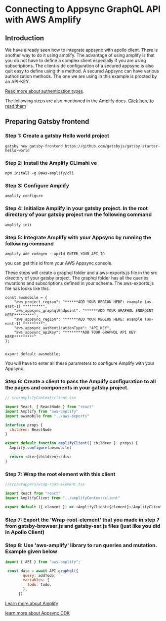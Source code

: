 # Connecting to Appsync GraphQL API with AWS Amplify

## Introduction

We have already seen how to integrate appsync with apollo client. There is another way to do it using amplify. The advantage of using amplify is that you do not have to define a complex client especially if you are using subscriptions.
The client-side configuration of a secured appsync is also quit easy to define using this method. A secured Appsync can have various authorization methods. The one we are using in this example is procted by an API-KEY.

[Read more about authentication types](https://docs.aws.amazon.com/appsync/latest/devguide/security.html#aws-appsync-security).

The following steps are also mentioned in the Amplify docs. [Click here to read them](https://docs.amplify.aws/lib/graphqlapi/getting-started/q/platform/ios)


## Preparing Gatsby frontend

### Step 1: Create a gatsby Hello world project

```
gatsby new gatsby-frontend https://github.com/gatsbyjs/gatsby-starter-hello-world
```

### Step 2: Install the Amplify CLImahi ve

```
npm install -g @aws-amplify/cli
```

### Step 3: Configure Amplify

```
amplify configure
```

### Step 4: Initialize Amplify in your gatsby project. In the root directory of your gatsby project run the following command

```
amplify init
```

### Step 5: Integrate Amplify with your Appsync by running the following command

```
amplify add codegen --apiId ENTER_YOUR_API_ID
```
you can get this id from your AWS Appsync console. 

These steps will create a graphql folder and a aws-exports.js file in the src directory of your gatsby project. The graphql folder has all the queries, mutations and subscriptions defined in your schema.
The aws-exports.js file has looks like this. 

```
const awsmobile = {
    "aws_project_region": "******ADD YOUR REGION HERE: example (us-east-1) *********",
    "aws_appsync_graphqlEndpoint": "******ADD YOUR GRAPHQL ENDPOINT HERE*********",
    "aws_appsync_region": "******ADD YOUR REGION HERE: example (us-east-1) *********",
    "aws_appsync_authenticationType": "API_KEY",
    "aws_appsync_apiKey": "********ADD YOUR GRAPHQL API KEY HERE*********"
};


export default awsmobile;

```
You will have to enter all these parameters to configure Amplify with your Appsync.


### Step 6: Create a client to pass the Amplify configuration to all the pages and components in your gatsby project.

```javascript
// src/amplifyContext/client.tsx

import React, { ReactNode } from "react"
import Amplify from "aws-amplify"
import awsmobile from "../aws-exports"

interface props {
  children: ReactNode
}

export default function amplifyClient({ children }: props) {
  Amplify.configure(awsmobile)

  return <div>{children}</div>
}

```
### Step 7: Wrap the root element with this client

```javascript
//src/wrappers/wrap-root-element.tsx

import React from "react"
import AmplifyClient from "../amplifyContext/client"

export default ({ element }) => <AmplifyClient>{element}</AmplifyClient>

```
### Step 7: Export the 'Wrap-root-element' that you made in step 7 from gatsby-browser.js and gatsby-ssr.js files (just like you did in Apollo Client)

### Step 8: Use 'aws-amplify' library to run queries and mutation. Example given below
```javascript
import { API } from "aws-amplify";

 const data = await API.graphql({
        query: addTodo,
        variables: {
          todo: todo,
        },
      })

```

[Learn more about Amplify](https://docs.amplify.aws/)

[learn more about Appsync CDK](https://docs.aws.amazon.com/cdk/api/latest/docs/aws-appsync-readme.html)



